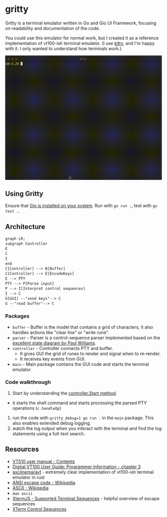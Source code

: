 # gritty

Gritty is a terminal emulator written in Go and Gio UI Framework, focusing on readability and documentation of the code.

You could use this emulator for normal work, but I created it as a reference implementation of vt100-ish terminal emulator. (I use [kitty](https://sw.kovidgoyal.net/kitty/), and I'm happy with it. I only wanted to understand how terminals work.)

![Gritty GIF](https://github.com/viktomas/gritty/blob/777f7faed94ebfd2ae3b7d60de106346ab9307cb/doc/gritty-1.gif?raw=true)

## Using Gritty

Ensure that [Gio is installed on your system](https://gioui.org/doc/install). Run with `go run .`, test with `go test .`.

## Architecture

```mermaid
graph LR;
subgraph Controller
E
C
I
end
C[Controller] --> B[Buffer]
C[Controller] --> E[EncodeKeys]
E --> PTY
PTY --> P[Parse input]
P --> I[Interpret control sequences]
I --> C
G[GUI] --"send keys"--> C
G --"read buffer"--> C
```

### Packages

- `buffer` - Buffer is the model that contains a grid of characters, it also handles actions like "clear line" or "write rune".
- `parser` - Parser is a control-sequence parser implemented based on the [excellent state diagram by Paul Williams](https://www.vt100.net/emu/dec_ansi_parser).
- `controller` - Controller connects PTY and buffer.
  - It gives GUI the grid of runes to render and signal when to re-render.
  - It receives key events from GUI.
- `main` - Main package contains the GUI code and starts the terminal emulator.

### Code walkthrough

1. Start by understanding the [controller.Start method](https://github.com/viktomas/gritty/blob/6e545ec8c234bccabcd47d09fe3af0ee70138ebc/controller/controller.go#L31).
  - it starts the shell command and starts processing the parsed PTY operations (`c.handleOp`)
1. run the code with `gritty_debug=1 go run .` in the `main` package. This also enables extended debug logging.
1. watch the log output when you interact with the terminal and find the log statements using a full-text search.

## Resources

- [VT510 user manual - Contents](https://vt100.net/docs/vt510-rm/contents.html)
- [Digital VT100 User Guide: Programmer Information - chapter 3](https://vt100.net/docs/vt100-ug/chapter3.html)
- [asciinema/avt](https://github.com/asciinema/avt/blob/main/src/vt.rs) - extremely clear implementation of vt100-ish terminal emulator in rust
- [ANSI escape code - Wikipedia](https://en.wikipedia.org/wiki/ANSI_escape_code)
- [ASCII - Wikipedia](https://en.wikipedia.org/wiki/ASCII)
- `man ascii`
- [XtermJS - Supported Terminal Sequences](http://xtermjs.org/docs/api/vtfeatures/) - helpful overview of escape sequences
- [XTerm Control Sequences](https://invisible-island.net/xterm/ctlseqs/ctlseqs.html)
